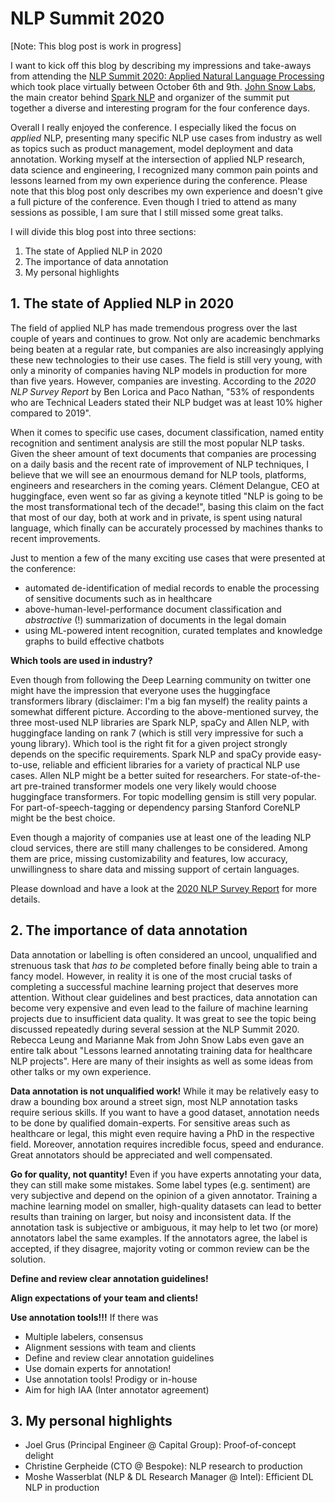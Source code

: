 # NLP Summit 2020

[Note: This blog post is work in progress]

I want to kick off this blog by describing my impressions and take-aways from attending the [NLP Summit 2020: Applied Natural Language Processing](https://www.nlpsummit.org/) which took place virtually between October 6th and 9th. [John Snow Labs](https://www.johnsnowlabs.com/), the main creator behind [Spark NLP](https://github.com/JohnSnowLabs/spark-nlp) and organizer of the summit put together a diverse and interesting program for the four conference days.

Overall I really enjoyed the conference. I especially liked the focus on *applied* NLP, presenting many specific NLP use cases from industry as well as topics such as product management, model deployment and data annotation. Working myself at the intersection of applied NLP research, data science and engineering, I recognized many common pain points and lessons learned from my own experience during the conference. Please note that this blog post only describes my own experience and doesn't give a full picture of the conference. Even though I tried to attend as many sessions as possible, I am sure that I still missed some great talks. 

I will divide this blog post into three sections:
1. The state of Applied NLP in 2020
2. The importance of data annotation
3. My personal highlights

## 1. The state of Applied NLP in 2020

The field of applied NLP has made tremendous progress over the last couple of years and continues to grow. Not only are academic benchmarks being beaten at a regular rate, but companies are also increasingly applying these new technologies to their use cases. The field is still very young, with only a minority of companies having NLP models in production for more than five years. However, companies are investing. According to the *2020 NLP Survey Report* by Ben Lorica and Paco Nathan, "53% of respondents who are Technical Leaders stated their NLP budget was at least 10% higher compared to 2019". 

When it comes to specific use cases, document classification, named entity recognition and sentiment analysis are still the most popular NLP tasks. Given the sheer amount of text documents that companies are processing on a daily basis and the recent rate of improvement of NLP techniques, I believe that we will see an enourmous demand for NLP tools, platforms, engineers and researchers in the coming years. Clément Delangue, CEO at huggingface, even went so far as giving a keynote titled "NLP is going to be the most transformational tech of the decade!", basing this claim on the fact that most of our day, both at work and in private, is spent using natural language, which finally can be  accurately processed by machines thanks to recent improvements. 

Just to mention a few of the many exciting use cases that were presented at the conference: 
- automated de-identification of medial records to enable the processing of sensitive documents such as in healthcare
- above-human-level-performance document classification and *abstractive* (!) summarization of documents in the legal domain
- using ML-powered intent recognition, curated templates and knowledge graphs to build effective chatbots

**Which tools are used in industry?**

Even though from following the Deep Learning community on twitter one might have the impression that everyone uses the huggingface transformers library (disclaimer: I'm a big fan myself) the reality paints a somewhat different picture. According to the above-mentioned survey, the three most-used NLP libraries are Spark NLP, spaCy and Allen NLP, with huggingface landing on rank 7 (which is still very impressive for such a young library). Which tool is the right fit for a given project strongly depends on the specific requirements. Spark NLP and spaCy provide easy-to-use, reliable and efficient libraries for a variety of practical NLP use cases. Allen NLP might be a better suited for researchers. For state-of-the-art pre-trained transformer models one very likely would choose huggingface transformers. For topic modelling gensim is still very popular. For part-of-speech-tagging or dependency parsing Stanford CoreNLP might be the best choice. 

Even though a majority of companies use at least one of the leading NLP cloud services, there are still many challenges to be considered. Among them are price, missing customizability and features, low accuracy, unwillingness to share data and missing support of certain languages. 

Please download and have a look at the [2020 NLP Survey Report](https://gradientflow.com/2020nlpsurvey/) for more details. 

## 2. The importance of data annotation

Data annotation or labelling is often considered an uncool, unqualified and strenuous task that *has to be* completed before finally being able to train a fancy model. However, in reality it is one of the most crucial tasks of completing a successful machine learning project that deserves more attention. Without clear guidelines and best practices, data annotation can become very expensive and even lead to the failure of machine learning projects due to insufficient data quality. It was great to see the topic being discussed repeatedly during several session at the NLP Summit 2020. Rebecca Leung and Marianne Mak from John Snow Labs even gave an entire talk about "Lessons learned annotating training data for healthcare NLP projects". Here are many of their insights as well as some ideas from other talks or my own experience. 

**Data annotation is not unqualified work!** While it may be relatively easy to draw a bounding box around a street sign, most NLP annotation tasks require serious skills. If you want to have a good dataset, annotation needs to be done by qualified domain-experts. For sensitive areas such as healthcare or legal, this might even require having a PhD in the respective field. Moreover, annotation requires incredible focus, speed and endurance. Great annotators should be appreciated and well compensated. 

**Go for quality, not quantity!** Even if you have experts annotating your data, they can still make some mistakes. Some label types (e.g. sentiment) are very subjective and depend on the opinion of a given annotator. Training a machine learning model on smaller, high-quality datasets can lead to better results than training on larger, but noisy and inconsistent data. If the annotation task is subjective or ambiguous, it may help to let two (or more) annotators label the same examples. If the annotators agree, the label is accepted, if they disagree, majority voting or common review can be the solution.

**Define and review clear annotation guidelines!**



**Align expectations of your team and clients!** 



**Use annotation tools!!!** If there was

- Multiple labelers, consensus
- Alignment sessions with team and clients
- Define and review clear annotation guidelines
- Use domain experts for annotation!
- Use annotation tools! Prodigy or in-house
- Aim for high IAA (Inter annotator agreement)

## 3. My personal highlights

- Joel Grus (Principal Engineer @ Capital Group): Proof-of-concept delight
- Christine Gerpheide (CTO @ Bespoke): NLP research to production
- Moshe Wasserblat (NLP & DL Research Manager @ Intel): Efficient DL NLP in production



